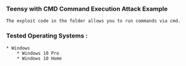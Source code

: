 ### Teensy with CMD Command Execution Attack Example

    The exploit code in the folder allows you to run commands via cmd.

### Tested Operating Systems :
    * Windows
        * Windows 10 Pro
        * Windows 10 Home

